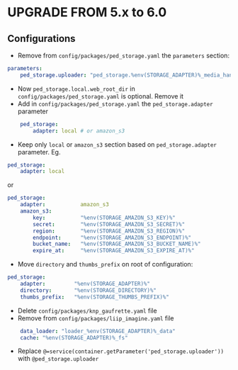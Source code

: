 UPGRADE FROM 5.x to 6.0
=======================

Configurations
--------------

* Remove from `config/packages/ped_storage.yaml` the `parameters` section:

```yaml
parameters:
    ped_storage.uploader: "ped_storage.%env(STORAGE_ADAPTER)%_media_handler"
```

* Now `ped_storage.local.web_root_dir` in `config/packages/ped_storage.yaml` is optional. Remove it
* Add in `config/packages/ped_storage.yaml` the `ped_storage.adapter` parameter

```yaml
    ped_storage:
        adapter: local # or amazon_s3
```

* Keep only `local` or `amazon_s3` section based on `ped_storage.adapter` parameter. Eg.

```yaml
ped_storage:
    adapter: local
```

or

```yaml
ped_storage:
    adapter:           amazon_s3
    amazon_s3:
        key:           "%env(STORAGE_AMAZON_S3_KEY)%"
        secret:        "%env(STORAGE_AMAZON_S3_SECRET)%"
        region:        "%env(STORAGE_AMAZON_S3_REGION)%"
        endpoint:      "%env(STORAGE_AMAZON_S3_ENDPOINT)%"
        bucket_name:   "%env(STORAGE_AMAZON_S3_BUCKET_NAME)%"
        expire_at:     "%env(STORAGE_AMAZON_S3_EXPIRE_AT)%"
```

* Move `directory` and `thumbs_prefix` on root of configuration:

```yaml
ped_storage:
    adapter:         "%env(STORAGE_ADAPTER)%"
    directory:       "%env(STORAGE_DIRECTORY)%"
    thumbs_prefix:   "%env(STORAGE_THUMBS_PREFIX)%"
```

* Delete `config/packages/knp_gaufrette.yaml` file
* Remove from `config/packages/liip_imagine.yaml` file

```yaml
    data_loader: "loader_%env(STORAGE_ADAPTER)%_data"
    cache: "%env(STORAGE_ADAPTER)%_fs"
```

* Replace `@=service(container.getParameter('ped_storage.uploader'))` with `@ped_storage.uploader`
